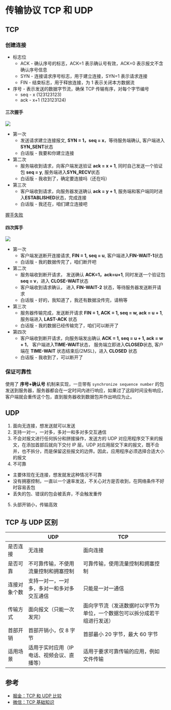 # 传输协议 TCP 和 UDP

## TCP

### 创建连接

- 标志位
  - ACK - 确认序号的标志，ACK=1 表示确认号有效，ACK=0 表示报文不含确认序号信息
  - SYN - 连接请求序号标志，用于建立连接，SYN=1 表示请求连接
  - FIN - 结束标志，用于释放连接，为 1 表示关闭本方数据流
- 序号 - 表示发送的数据字节流，确保 TCP 传输有序，对每个字节编号
  - seq - x (123123123)
  - ack - x+1 (123123124)

#### 三次握手

![](https://img-blog.csdnimg.cn/20200624102940552.png?x-oss-process=image/watermark,type_ZmFuZ3poZW5naGVpdGk,shadow_10,text_aHR0cHM6Ly9ibG9nLmNzZG4ubmV0L3FxMTE1NDQ3OTg5Ng==,size_16,color_FFFFFF,t_70#pic_center#crop=0&crop=0&crop=1&crop=1&height=293&id=OskIG&originHeight=409&originWidth=652&originalType=binary&ratio=1&rotation=0&showTitle=false&status=done&style=none&title=&width=467)

- 第一次
  - 发送请求建立连接报文, **SYN = 1，seq = x**，等待服务端确认, 客户端进入 **SYN_SENT**状态
  - 白话版 - 我要和你建立连接
- 第二次
  - 服务端收到请求，向客户端发送验证 **ack = x + 1**, 同时自己发送一个验证包 **seq = y**, 服务端进入**SYN_RECV**状态
  - 白话版 - 我收到了，确定要连接吗（还在吗）
- 第三次
  - 客户端收到请求，向服务器发送确认 **ack = y + 1**, 服务端和客户端同时进入**ESTABLISHED**状态，完成连接
  - 白话版 - 我还在，咱们建立连接吧

[握手失败](https://www.jianshu.com/p/e4cd3de320f7)

#### 四次挥手

![](https://img-blog.csdnimg.cn/20200624102940599.png?x-oss-process=image/watermark,type_ZmFuZ3poZW5naGVpdGk,shadow_10,text_aHR0cHM6Ly9ibG9nLmNzZG4ubmV0L3FxMTE1NDQ3OTg5Ng==,size_16,color_FFFFFF,t_70#pic_center#crop=0&crop=0&crop=1&crop=1&id=CHaOf&originHeight=463&originWidth=668&originalType=binary&ratio=1&rotation=0&showTitle=false&status=done&style=none&title=)

- 第一次
  - 客户端发送断开连接请求, **FIN = 1, seq = u**, 客户端进入**FIN-WAIT-1**状态
  - 白话版 - 我的数据传完了，咱们断开吧
- 第二次
  - 服务端收到断开请求， 发送确认 **ACK=1，ack=u+1**, 同时发送一个验证包 **seq = v**，进入 **CLOSE-WAIT**状态
  - 客户端收到请求确认， 进入 **FIN-WAIT-2** 状态，等待服务器发送断开请求
  - 白话版 - 好的，我知道了，我还有数据没传完，请稍等
- 第三次
  - 服务器传输完成，发送断开请求 **FIN = 1, ACK = 1, seq = w, ack = u + 1**,   服务端进入 **LAST-ACK** 状态
  - 白话版 - 我的数据已经传输完了，咱们可以断开了
- 第四次
  - 客户端收到断开请求，向服务端发出确认 **ACK = 1, seq = u + 1, ack = w + 1**， 客户端进入**TIME-WAIT**状态， 服务端立即进入**CLOSED**状态, 客户端在 **TIME-WAIT** 状态结束后(2MSL)，进入 **CLOSED** 状态
  - 白话版 - 我收到了，可以断开了

### 保证可靠性

使用了 **序号+确认号** 机制来实现，一旦带有 `synchronize sequence number` 的包发送到服务器，服务器都会在一定时间内进行响应，如果过了这段时间没有响应，客户端就会重传这个包，直到服务器收到数据包并作出响应为止。

## UDP

1. 面向无连接，想发送就可以发送
2. 支持一对一，一对多，多对一和多对多交互通信
3. 不会对报文进行任何拆分和拼接操作，发送方的 UDP 对应用程序交下来的报文，在添加首部后就向下交付 IP 层。UDP 对应用层交下来的报文，既不合并，也不拆分，而是保留这些报文的边界。因此，应用程序必须选择合适大小的报文
4. 不可靠

- 主要体现在无连接，想发就发这种情况不可靠
- 没有拥塞控制，一直以一个速率发送，不关心对方是否收到，在网络条件不好时容易丢包
- 丢失的包、错误的包会被丢弃，不会触发重传

5. 头部开销小，传输高效

## TCP 与 UDP 区别

|              | UDP                                         | TCP                                                                      |
| ------------ | ------------------------------------------- | ------------------------------------------------------------------------ |
| 是否连接     | 无连接                                      | 面向连接                                                                 |
| 是否可靠     | 不可靠传输，不使用流量控制和拥塞控制        | 可靠传输，使用流量控制和拥塞控制                                         |
| 连接对象个数 | 支持一对一，一对多，多对一和多对多交互通信  | 只能是一对一通信                                                         |
| 传输方式     | 面向报文（只能一次发完）                    | 面向字节流（发送数据时以字节为单位，一个数据包可以拆分成若干组进行发送） |
| 首部开销     | 首部开销小，仅 8 字节                       | 首部最小 20 字节，最大 60 字节                                           |
| 适用场景     | 适用于实时应用（IP 电话、视频会议、直播等） | 适用于要求可靠传输的应用，例如文件传输                                   |

## 参考

- [掘金：TCP 和 UDP 比较](https://juejin.cn/post/6844903800336023560#heading-12)
- [微信：TCP 基础知识](https://mp.weixin.qq.com/s?__biz=MzI0ODk2NDIyMQ==&mid=2247491621&idx=1&sn=78a182f89093ef1cc807bdef21cdcb4d&chksm=e99a1537deed9c2169257574c17877933b68fadd061f371c2f53a50e7f640d52f5f1667c895c&token=2108481110&lang=zh_CN#rd)
